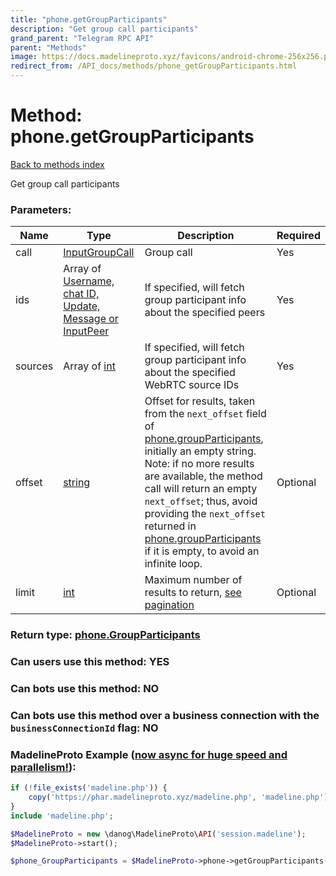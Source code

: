 ```yaml
---
title: "phone.getGroupParticipants"
description: "Get group call participants"
grand_parent: "Telegram RPC API"
parent: "Methods"
image: https://docs.madelineproto.xyz/favicons/android-chrome-256x256.png
redirect_from: /API_docs/methods/phone_getGroupParticipants.html
---
```

# Method: phone.getGroupParticipants
[Back to methods index](index.html)



Get group call participants

### Parameters:

| Name     |    Type       | Description | Required |
|----------|---------------|-------------|----------|
|call|[InputGroupCall](/API_docs/types/InputGroupCall.html) | Group call | Yes|
|ids|Array of [Username, chat ID, Update, Message or InputPeer](/API_docs/types/InputPeer.html) | If specified, will fetch group participant info about the specified peers | Yes|
|sources|Array of [int](/API_docs/types/int.html) | If specified, will fetch group participant info about the specified WebRTC source IDs | Yes|
|offset|[string](/API_docs/types/string.html) | Offset for results, taken from the `next_offset` field of [phone.groupParticipants](../constructors/phone.groupParticipants.html), initially an empty string. <br>Note: if no more results are available, the method call will return an empty `next_offset`; thus, avoid providing the `next_offset` returned in [phone.groupParticipants](../constructors/phone.groupParticipants.html) if it is empty, to avoid an infinite loop. | Optional|
|limit|[int](/API_docs/types/int.html) | Maximum number of results to return, [see pagination](https://core.telegram.org/api/offsets) | Optional|


### Return type: [phone.GroupParticipants](/API_docs/types/phone.GroupParticipants.html)

### Can users use this method: **YES**


### Can bots use this method: **NO**


### Can bots use this method over a business connection with the `businessConnectionId` flag: **NO**


### MadelineProto Example ([now async for huge speed and parallelism!](https://docs.madelineproto.xyz/docs/ASYNC.html)):


```php
if (!file_exists('madeline.php')) {
    copy('https://phar.madelineproto.xyz/madeline.php', 'madeline.php');
}
include 'madeline.php';

$MadelineProto = new \danog\MadelineProto\API('session.madeline');
$MadelineProto->start();

$phone_GroupParticipants = $MadelineProto->phone->getGroupParticipants(call: $InputGroupCall, ids: [$InputPeer, $InputPeer], sources: [$int, $int], offset: 'string', limit: $int, );
```

